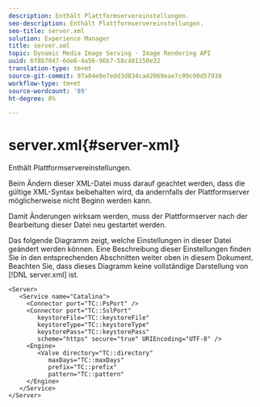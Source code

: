```yaml
---
description: Enthält Plattformservereinstellungen.
seo-description: Enthält Plattformservereinstellungen.
seo-title: server.xml
solution: Experience Manager
title: server.xml
topic: Dynamic Media Image Serving - Image Rendering API
uuid: 6f8b7047-6de6-4a56-96b7-58c481150e32
translation-type: tm+mt
source-git-commit: 97a84e8e7edd3d834ca42069eae7c09c00d57938
workflow-type: tm+mt
source-wordcount: '89'
ht-degree: 0%

---
```



# server.xml{#server-xml}

Enthält Plattformservereinstellungen.

Beim Ändern dieser XML-Datei muss darauf geachtet werden, dass die gültige XML-Syntax beibehalten wird, da andernfalls der Plattformserver möglicherweise nicht Beginn werden kann.

Damit Änderungen wirksam werden, muss der Plattformserver nach der Bearbeitung dieser Datei neu gestartet werden.

Das folgende Diagramm zeigt, welche Einstellungen in dieser Datei geändert werden können. Eine Beschreibung dieser Einstellungen finden Sie in den entsprechenden Abschnitten weiter oben in diesem Dokument. Beachten Sie, dass dieses Diagramm keine vollständige Darstellung von [!DNL server.xml] ist.

```
<Server>
   <Service name="Catalina">
     <Connector port="TC::PsPort" />
     <Connector port="TC::SslPort"
        keystoreFile="TC::keystoreFile"
        keystoreType="TC::keystoreType"
        keystorePass="TC::keystorePass" 
        scheme="https" secure="true" URIEncoding="UTF-8" />
     <Engine>
        <Valve directory="TC::directory" 
           maxDays="TC::maxDays" 
           prefix="TC::prefix" 
           pattern="TC::pattern" 
     </Engine>  
   </Service>
</Server>
```

